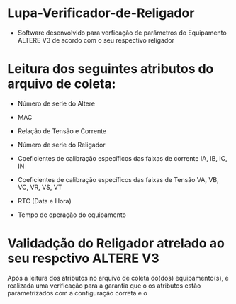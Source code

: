 # Lupa-Verificador-de-Religador

- Software desenvolvido para verficação de parâmetros do Equipamento ALTERE V3 de acordo com o seu respectivo religador

# Leitura dos seguintes atributos do arquivo de coleta: 

-  Número de serie do Altere

-  MAC 

-  Relação de Tensão e Corrente

-  Número de serie do Religador

- Coeficientes de calibração específicos das faixas de corrente IA, IB, IC, IN 

- Coeficientes de calibração específicos das faixas de Tensão VA, VB, VC, VR, VS, VT 

- RTC (Data e Hora)

- Tempo de operação do equipamento 


# Validadção do Religador atrelado ao seu respctivo ALTERE V3

Após a leitura dos atributos no arquivo de coleta do(dos) equipamento(s), é realizada uma verificação para a garantia que o os atributos estão parametrizados com a configuração correta e o 
